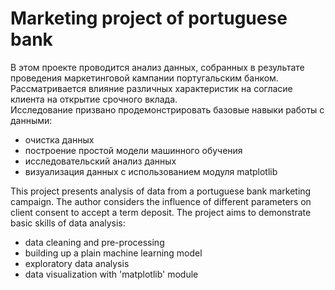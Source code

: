 # Marketing project of portuguese bank
В этом проекте проводится анализ данных, собранных в результате проведения маркетинговой кампании португальским банком. Рассматривается влияние различных характеристик на согласие клиента на открытие срочного вклада.  
Исследование призвано продемонстрировать базовые навыки работы с данными:
* очистка данных
* построение простой модели машинного обучения
* исследовательский анализ данных
* визуализация данных с использованием модуля matplotlib


This project presents analysis of data from a portuguese bank marketing campaign. The author considers the influence of different parameters on client consent to accept a term deposit. The project aims to demonstrate basic skills of data analysis:
* data cleaning and pre-processing
* building up a plain machine learning model 
* exploratory data analysis
* data visualization with 'matplotlib' module
